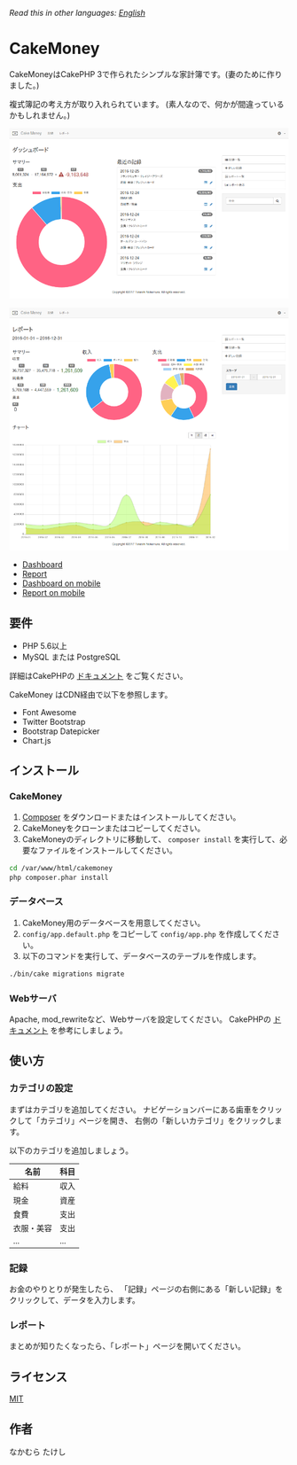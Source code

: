 *Read this in other languages: [English](README.md)*

# CakeMoney

CakeMoneyはCakePHP 3で作られたシンプルな家計簿です。(妻のために作りました。)

複式簿記の考え方が取り入れられています。
(素人なので、何かが間違っているかもしれません。)

![Dashboard](webroot/img/screenshots/dashboard-l-ja-s.png)

![Report](webroot/img/screenshots/report-l-ja-s.png)

* [Dashboard](webroot/img/screenshots/dashboard-l-ja.png)
* [Report](webroot/img/screenshots/report-l-ja.png)
* [Dashboard on mobile](webroot/img/screenshots/dashboard-s-ja.png)
* [Report on mobile](webroot/img/screenshots/report-s-ja.png)

## 要件

* PHP 5.6以上
* MySQL または PostgreSQL

詳細はCakePHPの
[ドキュメント](https://book.cakephp.org/3.0/ja/installation.html)
をご覧ください。

CakeMoney はCDN経由で以下を参照します。
* Font Awesome
* Twitter Bootstrap
* Bootstrap Datepicker
* Chart.js

## インストール

### CakeMoney

1. [Composer](http://getcomposer.org/doc/00-intro.md)
をダウンロードまたはインストールしてください。
2. CakeMoneyをクローンまたはコピーしてください。
3. CakeMoneyのディレクトリに移動して、
`composer install` を実行して、必要なファイルをインストールしてください。
```bash
cd /var/www/html/cakemoney
php composer.phar install
```

### データベース

1. CakeMoney用のデータベースを用意してください。
2. `config/app.default.php` をコピーして `config/app.php` を作成してください。
3. 以下のコマンドを実行して、データベースのテーブルを作成します。
```bash
./bin/cake migrations migrate
```

### Webサーバ

Apache, mod_rewriteなど、Webサーバを設定してください。
CakePHPの [ドキュメント](https://book.cakephp.org/3.0/ja/installation.html#url-rewriting)
を参考にしましょう。

## 使い方

### カテゴリの設定

まずはカテゴリを追加してください。
ナビゲーションバーにある歯車をクリックして「カテゴリ」ページを開き、
右側の「新しいカテゴリ」をクリックします。

以下のカテゴリを追加しましょう。

| 名前       | 科目 |
|------------|------|
| 給料       | 収入 |
| 現金       | 資産 |
| 食費       | 支出 |
| 衣服・美容 | 支出 |
| ...        | ...  |

### 記録

お金のやりとりが発生したら、
「記録」ページの右側にある「新しい記録」をクリックして、データを入力します。

### レポート

まとめが知りたくなったら、「レポート」ページを開いてください。

## ライセンス

[MIT](LICENSE)

## 作者

なかむら たけし
